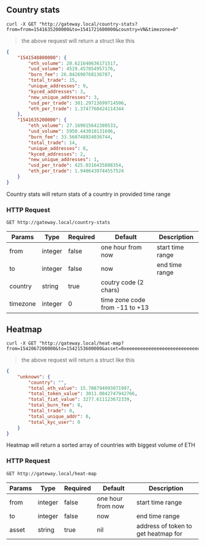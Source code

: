 ## Country stats

```shell
curl -X GET "http://gateway.local/country-stats?from=from=1541635200000&to=1541721600000&country=VN&timezone=0"
```

> the above request will return a struct like this

```json
{
    "1541548800000": {
        "eth_volume": 20.621640636171517,
        "usd_volume": 4519.457054957176,
        "burn_fee": 26.842690768136787,
        "total_trade": 15,
        "unique_addresses": 9,
        "kyced_addresses": 3,
        "new_unique_addresses": 3,
        "usd_per_trade": 301.29713699714506,
        "eth_per_trade": 1.3747760424114344
    },
    "1541635200000": {
        "eth_volume": 27.169015642380533,
        "usd_volume": 5950.443010131696,
        "burn_fee": 33.560748924036744,
        "total_trade": 14,
        "unique_addresses": 8,
        "kyced_addresses": 2,
        "new_unique_addresses": 1,
        "usd_per_trade": 425.0316435808354,
        "eth_per_trade": 1.9406439744557524
    }
}
```

Country stats will return stats of a country in provided time range

### HTTP Request

`GET http://gateway.local/country-stats`

Params | Type | Required | Default | Description
------ | ---- | -------- | ------- | -----------
from | integer | false | one hour from now | start time range
to | integer | false | now | end time range
country | string | true | coutry code (2 chars)
timezone | integer | 0 | time zone code from -11 to +13


## Heatmap

```shell
curl -X GET "http://gateway.local/heat-map?from=1542067200000&to=1542153600000&asset=0xeeeeeeeeeeeeeeeeeeeeeeeeeeeeeeeeeeeeeeee"
```

> the above request will return a struct like this

```json
{
    "unknown": {
        "country": "",
        "total_eth_value": 15.708794993071997,
        "total_token_value": 3011.0842747942766,
        "total_fiat_value": 3277.611123672339,
        "total_burn_fee": 0,
        "total_trade": 0,
        "total_unique_addr": 0,
        "total_kyc_user": 0
    }
}
```

Heatmap will return a sorted array of countries with biggest volume of ETH

### HTTP Request

`GET http://gateway.local/heat-map`

Params | Type | Required | Default | Description
------ | ---- | -------- | ------- | -----------
from | integer | false | one hour from now | start time range
to | integer | false | now | end time range 
asset | string | true | nil | address of token to get heatmap for
